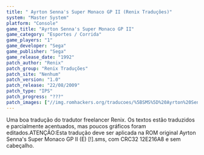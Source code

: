 ```yaml
---
title: " Ayrton Senna's Super Monaco GP II (Renix Traduções)"
system: "Master System"
platform: "Console"
game_title: "Ayrton Senna's Super Monaco GP II"
game_category: "Esportes / Corrida"
game_players: "1"
game_developer: "Sega"
game_publisher: "Sega"
game_release_date: "1992"
patch_author: "Renix"
patch_group: "Renix Traduções"
patch_site: "Nenhum"
patch_version: "1.0"
patch_release: "22/08/2009"
patch_type: "IPS"
patch_progress: "???"
patch_images: ["//img.romhackers.org/traducoes/%5BSMS%5D%20Ayrton%20Senna's%20Super%20Monaco%20GP%20II%20-%20Renix%20Tradu%C3%A7%C3%B5es%20-%201.png","//img.romhackers.org/traducoes/%5BSMS%5D%20Ayrton%20Senna's%20Super%20Monaco%20GP%20II%20-%20Renix%20Tradu%C3%A7%C3%B5es%20-%202.png","//img.romhackers.org/traducoes/%5BSMS%5D%20Ayrton%20Senna's%20Super%20Monaco%20GP%20II%20-%20Renix%20Tradu%C3%A7%C3%B5es%20-%203.png"]
---
```

Uma boa tradução do tradutor freelancer Renix. Os textos estão traduzidos e parcialmente acentuados, mas poucos gráficos foram editados.ATENÇÃO:Esta tradução deve ser aplicada na ROM original Ayrton Senna's Super Monaco GP II (E) [!].sms, com CRC32 12E216A8 e sem cabeçalho.